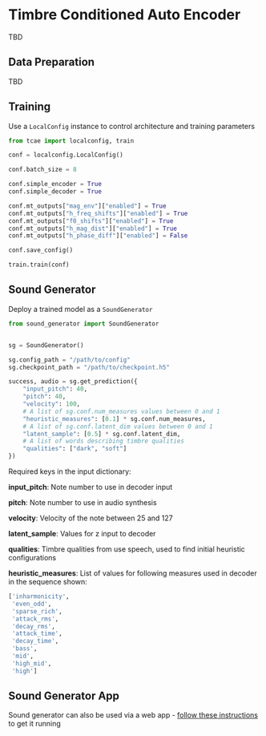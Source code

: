 # Timbre Conditioned Auto Encoder

TBD

## Data Preparation

TBD

## Training

Use a `LocalConfig` instance to control architecture and training parameters

```python
from tcae import localconfig, train

conf = localconfig.LocalConfig()

conf.batch_size = 8

conf.simple_encoder = True
conf.simple_decoder = True

conf.mt_outputs["mag_env"]["enabled"] = True
conf.mt_outputs["h_freq_shifts"]["enabled"] = True
conf.mt_outputs["f0_shifts"]["enabled"] = True
conf.mt_outputs["h_mag_dist"]["enabled"] = True
conf.mt_outputs["h_phase_diff"]["enabled"] = False

conf.save_config()

train.train(conf)
```

## Sound Generator

Deploy a trained model as a `SoundGenerator`

```python
from sound_generator import SoundGenerator


sg = SoundGenerator()

sg.config_path = "/path/to/config"
sg.checkpoint_path = "/path/to/checkpoint.h5"

success, audio = sg.get_prediction({
    "input_pitch": 40,
    "pitch": 40,
    "velocity": 100,
    # A list of sg.conf.num_measures values between 0 and 1
    "heuristic_measures": [0.1] * sg.conf.num_measures,
    # A list of sg.conf.latent_dim values between 0 and 1
    "latent_sample": [0.5] * sg.conf.latent_dim,
    # A list of words describing timbre qualities
    "qualities": ["dark", "soft"]
})

```

Required keys in the input dictionary:

**input_pitch**: Note number to use in decoder input

**pitch**: Note number to use in audio synthesis

**velocity**: Velocity of the note between 25 and 127

**latent_sample**: Values for z input to decoder

**qualities**: Timbre qualities from use speech, used to find initial heuristic configurations

**heuristic_measures**: List of values for following measures used in decoder in the sequence shown:
```python
['inharmonicity',
 'even_odd',
 'sparse_rich',
 'attack_rms',
 'decay_rms',
 'attack_time',
 'decay_time',
 'bass',
 'mid',
 'high_mid',
 'high']
```

## Sound Generator App

Sound generator can also be used via a web app - [follow these instructions](SOUND_GENERATOR.md) to get it running
